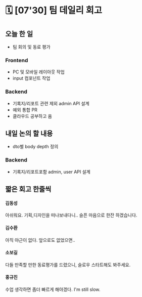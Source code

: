 # 🗓️ [07'30] 팀 데일리 회고

## 오늘 한 일

- 팀 회의 및 동료 평가

### Frontend
- PC 및 모바일 레이아웃 작업
- input 컴포넌트 작업

### Backend
- 기록지/리포트 관련 제외 admin API 설계
- 예외 통합 PR
- 클라우드 공부하고 옴


## 내일 논의 할 내용
- dto별 body depth 정의

### Backend
- 기록지/리포트포함 admin, user API 설계

## 짧은 회고 한줄씩

#### 김동성
아쉬워요. 기획,디자인을 떠나보내다니.. 슬픈 마음으로 한잔 하겠습니다.

#### 김수환
아직 야근이 없다. 앞으로도 없었으면..

#### 소보길
다들 만족할 만한 동료평가를 드렸으니, 슬로우 스타트해도 봐주세요.

#### 홍규진
수업 생각하면 좀더 빠르게 해야겠다. I'm still slow.